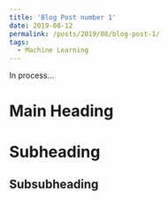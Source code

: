 ```yaml
---
title: 'Blog Post number 1'
date: 2019-08-12
permalink: /posts/2019/08/blog-post-1/
tags:
  - Machine Learning
---
```


In process...

Main Heading
======

Subheading
======

Subsubheading
------
